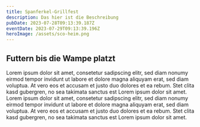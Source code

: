 ```yaml
---
title: Spanferkel-Grillfest
description: Das hier ist die Beschreibung
pubDate: 2023-07-28T09:13:39.187Z
eventDate: 2023-07-29T09:13:39.196Z
heroImage: /assets/sco-heim.png
---
```


## Futtern bis die Wampe platzt

Lorem ipsum dolor sit amet, consetetur sadipscing elitr, sed diam nonumy eirmod tempor invidunt ut labore et dolore magna aliquyam erat, sed diam voluptua. At vero eos et accusam et justo duo dolores et ea rebum. Stet clita kasd gubergren, no sea takimata sanctus est Lorem ipsum dolor sit amet. Lorem ipsum dolor sit amet, consetetur sadipscing elitr, sed diam nonumy eirmod tempor invidunt ut labore et dolore magna aliquyam erat, sed diam voluptua. At vero eos et accusam et justo duo dolores et ea rebum. Stet clita kasd gubergren, no sea takimata sanctus est Lorem ipsum dolor sit amet.
